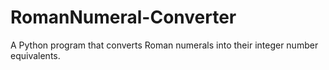 # RomanNumeral-Converter
A Python program that converts Roman numerals into their integer number equivalents.

